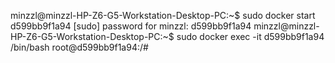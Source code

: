 minzzl@minzzl-HP-Z6-G5-Workstation-Desktop-PC:~$ sudo docker start d599bb9f1a94
[sudo] password for minzzl: 
d599bb9f1a94
minzzl@minzzl-HP-Z6-G5-Workstation-Desktop-PC:~$ sudo docker exec -it d599bb9f1a94 /bin/bash
root@d599bb9f1a94:/#   

